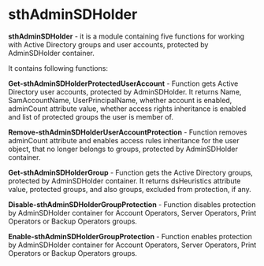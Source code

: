 # sthAdminSDHolder

**sthAdminSDHolder** - it is a module containing five functions for working with Active Directory groups and user accounts, protected by AdminSDHolder container.

It contains following functions:

**Get-sthAdminSDHolderProtectedUserAccount** - Function gets Active Directory user accounts, protected by AdminSDHolder.
It returns Name, SamAccountName, UserPrincipalName, whether account is enabled, adminCount attribute value, whether access rights inheritance is enabled and list of protected groups the user is member of.

**Remove-sthAdminSDHolderUserAccountProtection** - Function removes adminCount attribute and enables access rules inheritance for the user object, that no longer belongs to groups, protected by AdminSDHolder container.

**Get-sthAdminSDHolderGroup** - Function gets the Active Directory groups, protected by AdminSDHolder container.
It returns dsHeuristics attribute value, protected groups, and also groups, excluded from protection, if any.

**Disable-sthAdminSDHolderGroupProtection** - Function disables protection by AdminSDHolder container for Account Operators, Server Operators, Print Operators or Backup Operators groups.

**Enable-sthAdminSDHolderGroupProtection** - Function enables protection by AdminSDHolder container for Account Operators, Server Operators, Print Operators or Backup Operators groups.